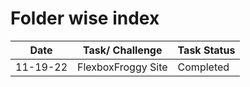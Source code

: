 # Folder wise index  

|Date| Task/ Challenge |Task Status
|--|--|--|
11-19-22|FlexboxFroggy Site |Completed
